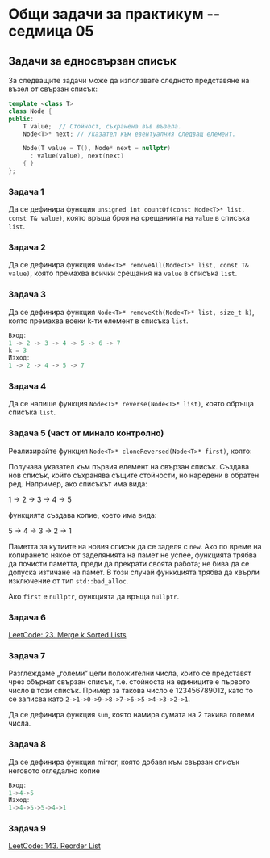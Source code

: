 # Общи задачи за практикум -- седмица 05

## Задачи за едносвързан списък

За следващите задачи може да използвате следното представяне на възел от свързан списък:

```cpp
template <class T>
class Node {
public:
    T value;  // Стойност, съхранена във възела.
    Node<T>* next; // Указател към евентуалния следващ елемент.

    Node(T value = T(), Node* next = nullptr)
      : value(value), next(next)
    { }
};
```

### Задача 1

Да се дефинира функция `unsigned int countOf(const Node<T>* list, const T& value)`, която връща броя на срещанията на `value` в списъка `list`.

### Задача 2

Да се дефинира функция `Node<T>* removeAll(Node<T>* list, const T& value)`, която премахва всички срещания на `value` в списъка `list`.

### Задача 3

Да се дефинира функция `Node<T>* removeKth(Node<T>* list, size_t k)`, която премахва всеки k-ти елемент в списъка `list`.

```cpp
Вход:
1 -> 2 -> 3 -> 4 -> 5 -> 6 -> 7
k = 3
Изход:
1 -> 2 -> 4 -> 5 -> 7
```

### Задача 4

Да се напише функция `Node<T>* reverse(Node<T>* list)`, която обръща списъка `list`.

### Задача 5 (част от минало контролно)

Реализирайте функция `Node<T>* cloneReversed(Node<T>* first)`, която:

Получава указател към първия елемент на свързан списък. Създава нов списък, който съхранява същите стойности, но наредени в обратен ред. Например, ако списъкът има вида:

1 -> 2 -> 3 -> 4 -> 5

функцията създава копие, което има вида:

5 -> 4 -> 3 -> 2 -> 1

Паметта за кутиите на новия списък да се заделя с `new`. Ако по време на копирането някое от заделянията на памет не успее, функцията трябва да почисти паметта, преди да прекрати своята работа; не бива да се допуска изтичане на памет. В този случай функкцията трябва да хвърли изключение от тип `std::bad_alloc`.

Ако `first` е `nullptr`, функцията да връща `nullptr`.

### Задача 6

[LeetCode: 23. Merge k Sorted Lists](https://leetcode.com/problems/merge-k-sorted-lists/description/)

### Задача 7

Разглеждаме „големи“ цели положителни числа, които се представят чрез обърнат свързан списък, т.е. стойноста на единиците е първото число в този списък. Пример за такова число е 123456789012, като то се записва като `2->1->0->9->8->7->6->5->4->3->2->1`.

Да се дефинира функция `sum`, която намира сумата на 2 такива големи числа.

### Задача 8

Да се дефинира функция mirror, която добавя към свързан списък неговото огледално копие

```cpp
Вход:
1->4->5
Изход:
1->4->5->5->4->1
```

### Задача 9

[LeetCode: 143. Reorder List](https://leetcode.com/problems/reorder-list/description/)
